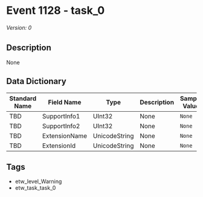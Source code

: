# Event 1128 - task_0
###### Version: 0

## Description
None

## Data Dictionary
|Standard Name|Field Name|Type|Description|Sample Value|
|---|---|---|---|---|
|TBD|SupportInfo1|UInt32|None|`None`|
|TBD|SupportInfo2|UInt32|None|`None`|
|TBD|ExtensionName|UnicodeString|None|`None`|
|TBD|ExtensionId|UnicodeString|None|`None`|

## Tags
* etw_level_Warning
* etw_task_task_0